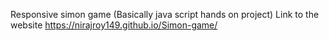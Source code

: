 Responsive simon game (Basically java script hands on project)
Link to the website https://nirajroy149.github.io/Simon-game/
